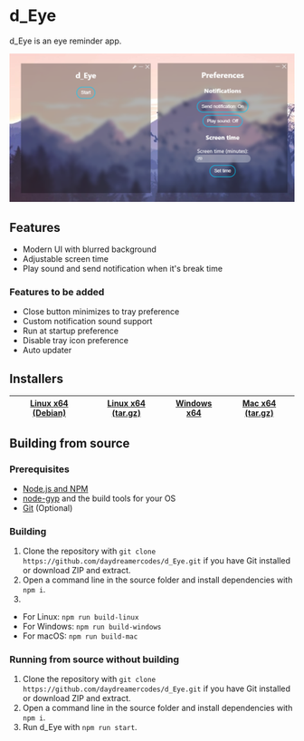 # d_Eye
d_Eye is an eye reminder app.  
  
![Screenshot](previews/preview.png)  

## Features
- Modern UI with blurred background
- Adjustable screen time
- Play sound and send notification when it's break time

### Features to be added
- Close button minimizes to tray preference
- Custom notification sound support
- Run at startup preference
- Disable tray icon preference
- Auto updater

## Installers
| [Linux x64 (Debian)](https://github.com/daydreamercodes/d_Eye/releases/download/v2.0.2/d_Eye_2.0.2_amd64.deb) | [Linux x64 (tar.gz)](https://github.com/daydreamercodes/d_Eye/releases/download/v2.0.2/d_Eye-2.0.2-linux.tar.gz) | [Windows x64](https://github.com/daydreamercodes/d_Eye/releases/download/v2.0.1/d_Eye-2.0.1-win32-x64.exe) | [Mac x64 (tar.gz)](https://github.com/daydreamercodes/d_Eye/releases/download/v2.0.2/d_Eye-2.0.2-mac.tar.gz) |
| --- | --- | --- | --- |

## Building from source

### Prerequisites
- [Node.js and NPM](https://nodejs.org)
- [node-gyp](https://github.com/nodejs/node-gyp#readme) and the build tools for your OS
- [Git](https://git-scm.com) (Optional)

### Building
1. Clone the repository with `git clone https://github.com/daydreamercodes/d_Eye.git` if you have Git installed or download ZIP and extract.
2. Open a command line in the source folder and install dependencies with `npm i`.
3. 
- For Linux: `npm run build-linux`
- For Windows: `npm run build-windows`
- For macOS: `npm run build-mac`

### Running from source without building
1. Clone the repository with `git clone https://github.com/daydreamercodes/d_Eye.git` if you have Git installed or download ZIP and extract.
2. Open a command line in the source folder and install dependencies with `npm i`.
3. Run d_Eye with `npm run start`.
